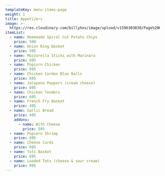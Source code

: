 ```yaml
---
templateKey: menu-items-page
weight: 1
title: Appetizers
image: >-
  https://res.cloudinary.com/billyhos/image/upload/v1596303830/Page%20Headers/Stock%20Images/xeanjnx89ge6sofa9bqz.jpg
itemList:
  - name: Homemade Spiral Cut Potato Chips
    price: 500
  - name: Onion Ring Basket
    price: 595
  - name: Mozzarella Sticks with Marinara
    price: 695
  - name: Popcorn Chicken
    price: 695
  - name: Chicken Cordon Blue Balls
    price: 695
  - name: Jalapeno Poppers (cream cheese)
    price: 695
  - name: Chicken Tenders
    price: 695
  - name: French Fry Basket
    price: 495
  - name: Garlic Bread
    price: 495
    addons:
      - name: With Cheese
        price: 595
  - name: Popcorn Shrimp
    price: 695
  - name: Cheese Curds
    price: 695
  - name: Tots Basket
    price: 695
  - name: Loaded Tots (cheese & sour cream)
    price: 895
---
```

